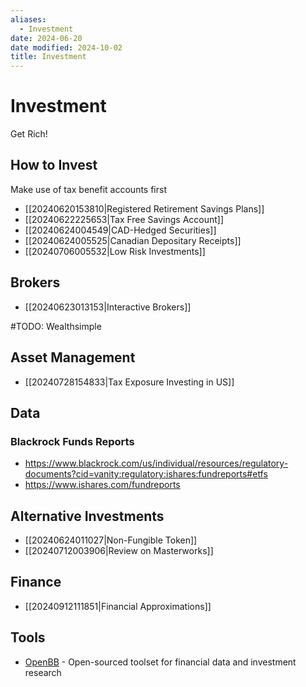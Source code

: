 ```yaml
---
aliases:
  - Investment
date: 2024-06-20
date modified: 2024-10-02
title: Investment
---
```


# Investment

Get Rich!

## How to Invest

Make use of tax benefit accounts first

- [[20240620153810|Registered Retirement Savings Plans]]
- [[20240622225653|Tax Free Savings Account]]
- [[20240624004549|CAD-Hedged Securities]]
- [[20240624005525|Canadian Depositary Receipts]]
- [[20240706005532|Low Risk Investments]]

## Brokers

- [[20240623013153|Interactive Brokers]]

#TODO: Wealthsimple

## Asset Management

- [[20240728154833|Tax Exposure Investing in US]]

## Data

### Blackrock Funds Reports

- https://www.blackrock.com/us/individual/resources/regulatory-documents?cid=vanity:regulatory:ishares:fundreports#etfs
- https://www.ishares.com/fundreports

## Alternative Investments

- [[20240624011027|Non-Fungible Token]]
- [[20240712003906|Review on Masterworks]]

## Finance

- [[20240912111851|Financial Approximations]]

## Tools

- [OpenBB](https://github.com/OpenBB-finance/OpenBB) - Open-sourced toolset for financial data and investment research
